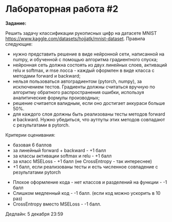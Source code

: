 # Лабораторная работа #2
**Задание:**

Решить задачу классификации рукописных цифр на датасете MNIST https://www.kaggle.com/datasets/hojjatk/mnist-dataset. Правила следующие:
* нужно представить решение в виде нейронной сети, написанной на numpy, и обученной с помощью алгоритма градиентного спуска;
* нейронная сеть должна состоять из двух линейных слоев, активаций relu и softmax, и mse лосса - каждый оформлен в виде класса с методами forward и backward;
* нельзя пользоваться автоградиентом (pytorch, numpy), за исключением тестов. Градиенты должны считаться вручную по алгоритму обратного распространения ошибки,
используя аналитические формулы производных;
* решение считается валидным, если оно достигает аккураси больше 50%.
* для каждого слоя должны быть реализованы тесты методов forward и backward. Нужно убедиться, что аутпуты этих методов совпадают с результатами в pytorch.

Критерии оценивания:
+ базовая 6 баллов
+ за линейный forward + backward - +1 балл
+ за классы активации softmax и relu - +1 балл
+ за класс MSELoss - +1 балл (не CrossEntropy - так интереснее)
+ +1 балл, если реализованы тесты и есть численное совпадение с результатами pytorch
- Плохое оформление кода - нет классов и разделений на функции - -1 балл
- Слишком медленный код - -1 балл. (если код можно ускорить в 10 раз)
- CrossEntropy вместо MSELoss - -1 балл. 

Дедлайн: 5 декабря 23:59